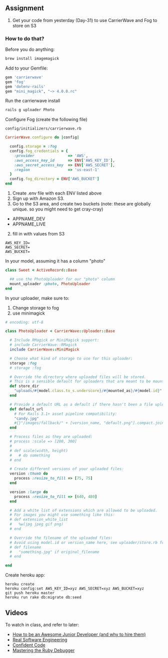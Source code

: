 
Assignment
----------

1. Get your code from yesterday (Day-31) to use CarrierWave and Fog to store on
   S3

### How to do that?

Before you do anything:

```bash
brew install imagemagick
```

Add to your Gemfile:

```ruby
gem 'carrierwave'
gem 'fog'
gem 'dotenv-rails'
gem "mini_magick", "~> 4.0.0.rc"
```

Run the carrierwave install

```bash
rails g uploader Photo
```

Configure Fog (create the following file)

`config/initializers/carrierwave.rb`

```ruby
CarrierWave.configure do |config|

  config.storage = :fog
  config.fog_credentials = {
    :provider               => 'AWS',
    :aws_access_key_id      => ENV['AWS_KEY_ID'],
    :aws_secret_access_key  => ENV['AWS_SECRET'],
    :region                 => 'us-east-1'
  }
  config.fog_directory = ENV['AWS_BUCKET']
end

```

1. Create .env file with each ENV listed above
1. Sign up with Amazon S3.
1. Go to the S3 area, and create two buckets (note: these are globally unique. so you might need to get cray-cray)
  * APPNAME_DEV
  * APPNAME_LIVE
2. fill in with values from S3

```
AWS_KEY_ID=
AWS_SECRET=
AWS_BUCKET=
```

In your model, assuming it has a column "photo"

```ruby
class Sweet < ActiveRecord::Base

  ## use the PhotoUploader for our "photo" column
  mount_uploader :photo, PhotoUploader
end

```

In your uploader, make sure to:

1. Change storage to fog
2. use minimagick

```ruby
# encoding: utf-8

class PhotoUploader < CarrierWave::Uploader::Base

  # Include RMagick or MiniMagick support:
  # include CarrierWave::RMagick
  include CarrierWave::MiniMagick

  # Choose what kind of storage to use for this uploader:
  storage :fog
  # storage :fog

  # Override the directory where uploaded files will be stored.
  # This is a sensible default for uploaders that are meant to be mounted:
  def store_dir
    "uploads/#{model.class.to_s.underscore}/#{mounted_as}/#{model.id}"
  end

  # Provide a default URL as a default if there hasn't been a file uploaded:
  def default_url
    # For Rails 3.1+ asset pipeline compatibility:
    "candy.jpg"
    #{}"/images/fallback/" + [version_name, "default.png"].compact.join('_')
  end

  # Process files as they are uploaded:
  # process :scale => [200, 300]
  #
  # def scale(width, height)
  #   # do something
  # end

  # Create different versions of your uploaded files:
  version :thumb do
    process :resize_to_fill => [75, 75]
  end

  version :large do
    process :resize_to_fill => [640, 480]
  end

  # Add a white list of extensions which are allowed to be uploaded.
  # For images you might use something like this:
  # def extension_white_list
  #   %w(jpg jpeg gif png)
  # end

  # Override the filename of the uploaded files:
  # Avoid using model.id or version_name here, see uploader/store.rb for details.
  # def filename
  #   "something.jpg" if original_filename
  # end

end
```

Create heroku app:

```
heroku create
heroku config:set AWS_KEY_ID=xyz AWS_SECRET=xyz AWS_BUCKET=xyz
git push heroku master
heroku run rake db:migrate db:seed
```




Videos
--------

To watch in class, and refer to later:

* [How to be an Awesome Junior Developer (and why to hire them)](http://confreaks.com/videos/4659-nickelcityruby2014-how-to-be-an-awesome-junior-developer-and-why-to-hire-them)
* [Real Software Engineering](http://confreaks.com/videos/282-lsrc2010-real-software-engineering)
* [Confident Code](http://confreaks.com/videos/763-rubymidwest2011-confident-code)
* [Mastering the Ruby Debugger](http://confreaks.com/videos/760-rubymidwest2011-mastering-the-ruby-debugger)
